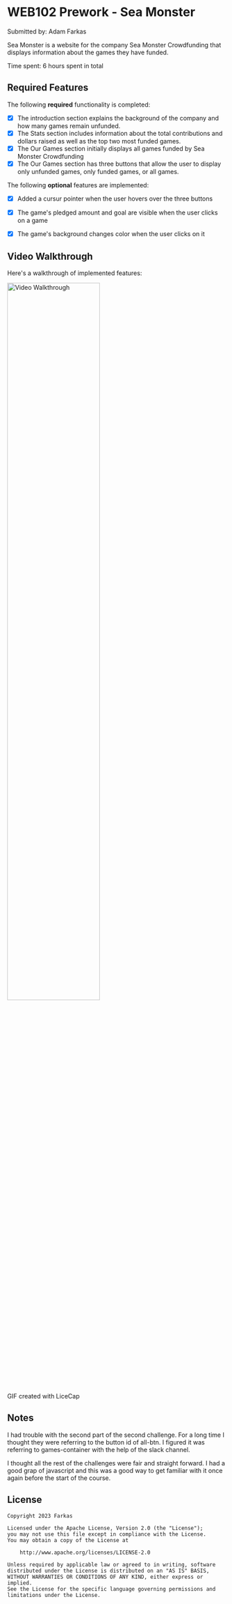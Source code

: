 # WEB102 Prework - Sea Monster

Submitted by: Adam Farkas

Sea Monster is a website for the company Sea Monster Crowdfunding that displays information about the games they have funded.

Time spent: 6 hours spent in total

## Required Features

The following **required** functionality is completed:

* [X] The introduction section explains the background of the company and how many games remain unfunded.
* [X] The Stats section includes information about the total contributions and dollars raised as well as the top two most funded games.
* [X] The Our Games section initially displays all games funded by Sea Monster Crowdfunding
* [X] The Our Games section has three buttons that allow the user to display only unfunded games, only funded games, or all games.

The following **optional** features are implemented:

* [X] Added a cursur pointer when the user hovers over the three buttons
* [X] The game's pledged amount and goal are visible when the user clicks on a game
* [X] The game's background changes color when the user clicks on it


## Video Walkthrough

Here's a walkthrough of implemented features:

<img src='./assets/prework.gif' title='Video Walkthrough' width="65%" height="65%" alt='Video Walkthrough' />

<!-- Replace this with whatever GIF tool you used! -->
GIF created with LiceCap

## Notes

I had trouble with the second part of the second challenge. For a long time I thought they were referring to the button id of all-btn. 
I figured it was referring to games-container with the help of the slack channel.

I thought all the rest of the challenges were fair and straight forward. I had a good grap of javascript and this was a good way
to get familiar with it once again before the start of the course.

## License

    Copyright 2023 Farkas

    Licensed under the Apache License, Version 2.0 (the "License");
    you may not use this file except in compliance with the License.
    You may obtain a copy of the License at

        http://www.apache.org/licenses/LICENSE-2.0

    Unless required by applicable law or agreed to in writing, software
    distributed under the License is distributed on an "AS IS" BASIS,
    WITHOUT WARRANTIES OR CONDITIONS OF ANY KIND, either express or implied.
    See the License for the specific language governing permissions and
    limitations under the License.
